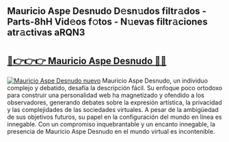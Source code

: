 ## Mauricio Aspe Desnudo D𝚎sn𝚞dos filtr𝚊dos - Parts-8hH Vid𝚎os f𝚘tos - N𝚞evas filtr𝚊ciones atr𝚊ctivas aRQN3

# <h2><a href="http://mbauv1.tromn.icu/?c=Mauricio+Aspe+Desnudo">🔗👉👉👉 Mauricio Aspe Desnudo 🔗🔗</a></h2>

[![Mauricio Aspe Desnudo nuevo](https://i.imgur.com/pEAQMta.gif)](http://mbauv1.tromn.icu/?c=Mauricio+Aspe+Desnudo)
Mauricio Aspe Desnudo, un individuo complejo y debatido, desafía la descripción fácil. Su enfoque poco ortodoxo para construir una personalidad web ha magnetizado y ofendido a los observadores, generando debates sobre la expresión artística, la privacidad y las complejidades de las sociedades virtuales. A pesar de la ambigüedad de sus objetivos futuros, su papel en la configuración del mundo en línea es innegable. Con un compromiso inquebrantable y un encanto innegable, la presencia de Mauricio Aspe Desnudo en el mundo virtual es incontenible.

